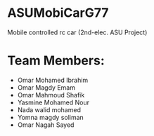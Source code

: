# ASUMobiCarG77
Mobile controlled rc car (2nd-elec. ASU Project)
# Team Members:
- Omar Mohamed Ibrahim 
- Omar Magdy Emam
- Omar Mahmoud Shafik
- Yasmine Mohamed Nour
- Nada walid mohamed
- Yomna magdy soliman 
- Omar Nagah Sayed

